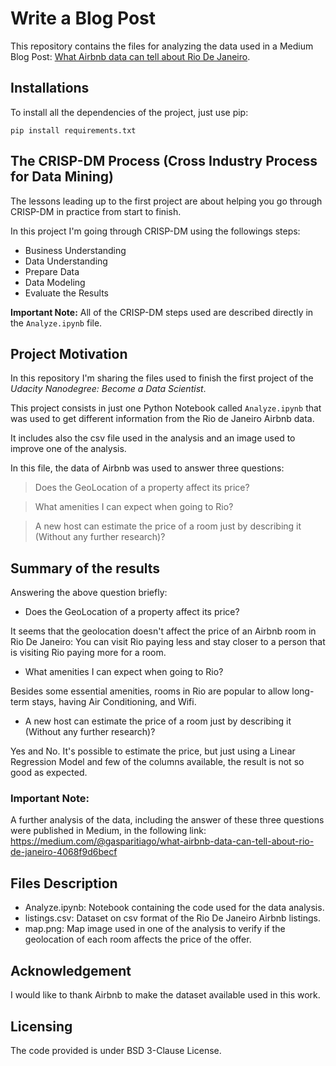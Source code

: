 
# Write a Blog Post

This repository contains the files for analyzing the data used in a Medium Blog Post: [What Airbnb data can tell about Rio De Janeiro](https://medium.com/@gasparitiago/what-airbnb-data-can-tell-about-rio-de-janeiro-4068f9d6becf). 

## Installations

To install all the dependencies of the project, just use pip:

```
pip install requirements.txt
```

## The CRISP-DM Process (Cross Industry Process for Data Mining)

The lessons leading up to the first project are about helping you go through CRISP-DM in practice from start to finish.

In this project I'm going through CRISP-DM using the followings steps:

- Business Understanding
- Data Understanding
- Prepare Data
- Data Modeling
- Evaluate the Results

**Important Note:** All of the CRISP-DM steps used are described directly in the `Analyze.ipynb` file.

## Project Motivation

In this repository I'm sharing the files used to finish the first project of the *Udacity Nanodegree: Become a Data Scientist*.

This project consists in just one Python Notebook called `Analyze.ipynb` that was used to get different information from the Rio de Janeiro Airbnb data.

It includes also the csv file used in the analysis and an image used to improve one of the analysis.

In this file, the data of Airbnb was used to answer three questions:

> Does the GeoLocation of a property affect its price?

> What amenities I can expect when going to Rio?

> A new host can estimate the price of a room just by describing it (Without any further research)?

## Summary of the results

Answering the above question briefly:

- Does the GeoLocation of a property affect its price?

It seems that the geolocation doesn't affect the price of an Airbnb room in Rio De Janeiro: You can visit Rio paying less and stay closer to a person that is visiting Rio paying more for a room.

- What amenities I can expect when going to Rio?

Besides some essential amenities, rooms in Rio are popular to allow long-term stays, having Air Conditioning, and Wifi.

- A new host can estimate the price of a room just by describing it (Without any further research)?

Yes and No. It's possible to estimate the price, but just using a Linear Regression Model and few of the columns available, the result is not so good as expected.

### Important Note: 

A further analysis of the data, including the answer of these three questions were published in Medium, in the following link: https://medium.com/@gasparitiago/what-airbnb-data-can-tell-about-rio-de-janeiro-4068f9d6becf

## Files Description
- Analyze.ipynb: Notebook containing the code used for the data analysis.
- listings.csv: Dataset on csv format of the Rio De Janeiro Airbnb listings.
- map.png: Map image used in one of the analysis to verify if the geolocation of each room affects the price of the offer.

## Acknowledgement

I would like to thank Airbnb to make the dataset available used in this work.

## Licensing

The code provided is under BSD 3-Clause License.

